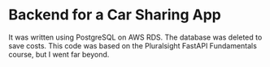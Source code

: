 # Backend for a Car Sharing App

It was written using PostgreSQL on AWS RDS. The database was deleted to save costs.
This code was based on the Pluralsight FastAPI Fundamentals course, but I went far beyond.
